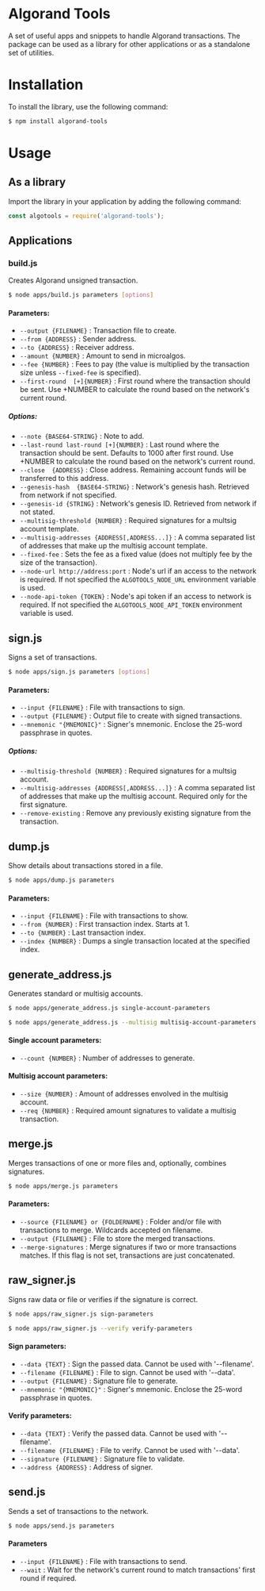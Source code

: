 # Algorand Tools

A set of useful apps and snippets to handle Algorand transactions. The package can be used as a library for other applications or as a standalone set of utilities.

# Installation

To install the library, use the following command:
```sh
$ npm install algorand-tools
```

# Usage

## As a library

Import the library in your application by adding the following command:

```javascript
const algotools = require('algorand-tools');
```

## Applications

### build.js

Creates Algorand unsigned transaction.

```sh
$ node apps/build.js parameters [options]
```

#### Parameters:

* `--output {FILENAME}` : Transaction file to create.
* `--from {ADDRESS}` : Sender address.
* `--to {ADDRESS}` : Receiver address.
* `--amount {NUMBER}` : Amount to send in microalgos.
* `--fee {NUMBER}` : Fees to pay (the value is multiplied by the transaction size unless `--fixed-fee` is specified).
* `--first-round  [+]{NUMBER}` : First round where the transaction should be sent. Use +NUMBER to calculate the round based on the network's current round.

##### Options:

* `--note {BASE64-STRING}` : Note to add.
* `--last-round last-round [+]{NUMBER}` : Last round where the transaction should be sent. Defaults to 1000 after first round. Use +NUMBER to calculate the round based on the network's current round.
* `--close  {ADDRESS}` : Close address. Remaining account funds will be transferred to this address.
* `--genesis-hash  {BASE64-STRING}` : Network's genesis hash. Retrieved from network if not specified.
* `--genesis-id {STRING}` : Network's genesis ID. Retrieved from network if not stated.
* `--multisig-threshold {NUMBER}` : Required signatures for a multsig account template.
* `--multisig-addresses {ADDRESS[,ADDRESS...]}` : A comma separated list of addresses that make up the multisig account template.
* `--fixed-fee` : Sets the fee as a fixed value (does not multiply fee by the size of the transaction).
* `--node-url http://address:port` : Node's url if an access to the network is required. If not specified the `ALGOTOOLS_NODE_URL` environment variable is used.
* `--node-api-token {TOKEN}` : Node's api token if an access to network is required. If not specified the `ALGOTOOLS_NODE_API_TOKEN` environment variable is used.

## sign.js

Signs a set of transactions.

```sh
$ node apps/sign.js parameters [options]
```

#### Parameters:
* `--input {FILENAME}` : File with transactions to sign.
* `--output {FILENAME}` : Output file to create with signed transactions.
* `--mnemonic "{MNEMONIC}"` : Signer's mnemonic. Enclose the 25-word passphrase in quotes.

##### Options:
* `--multisig-threshold {NUMBER}` : Required signatures for a multsig account.
* `--multisig-addresses {ADDRESS[,ADDRESS...]}` : A comma separated list of addresses that make up the multisig account. Required only for the first signature.
* `--remove-existing` : Remove any previously existing signature from the transaction.

## dump.js 

Show details about transactions stored in a file.

```sh
$ node apps/dump.js parameters
```

#### Parameters:

* `--input {FILENAME}` : File with transactions to show.
* `--from {NUMBER}` : First transaction index. Starts at 1.
* `--to {NUMBER}` : Last transaction index.
* `--index {NUMBER}` : Dumps a single transaction located at the specified index.

## generate_address.js

Generates standard or multisig accounts.

```sh
$ node apps/generate_address.js single-account-parameters
```

```sh
$ node apps/generate_address.js --multisig multisig-account-parameters
```

#### Single account parameters:

* `--count {NUMBER}` : Number of addresses to generate.

#### Multisig account parameters:

* `--size {NUMBER}` : Amount of addresses envolved in the multisig account.
* `--req {NUMBER}` : Required amount signatures to validate a multisig transaction.

## merge.js 

Merges transactions of one or more files and, optionally, combines signatures.

```sh
$ node apps/merge.js parameters
```

#### Parameters:

* `--source {FILENAME} or {FOLDERNAME}` : Folder and/or file with transactions to merge. Wildcards accepted on filename.
* `--output {FILENAME}` : File to store the merged transactions.
* `--merge-signatures` : Merge signatures if two or more transactions matches. If this flag is not set, transactions are just concatenated.

## raw_signer.js

Signs raw data or file or verifies if the signature is correct.

```sh
$ node apps/raw_signer.js sign-parameters
```

```sh
$ node apps/raw_signer.js --verify verify-parameters
```

#### Sign parameters:

* `--data {TEXT}` : Sign the passed data. Cannot be used with '--filename'.
* `--filename {FILENAME}` : File to sign. Cannot be used with '--data'.
* `--output {FILENAME}` : Signature file to generate.
* `--mnemonic "{MNEMONIC}"` : Signer's mnemonic. Enclose the 25-word passphrase in quotes.

#### Verify parameters:

* `--data {TEXT}` : Verify the passed data. Cannot be used with '--filename'.
* `--filename {FILENAME}` : File to verify. Cannot be used with '--data'.
* `--signature {FILENAME}` : Signature file to validate.
* `--address {ADDRESS}` : Address of signer.

## send.js

Sends a set of transactions to the network.

```sh
$ node apps/send.js parameters
```

#### Parameters

* `--input {FILENAME}` : File with transactions to send.
* `--wait` : Wait for the network's current round to match transactions' first round if required.
